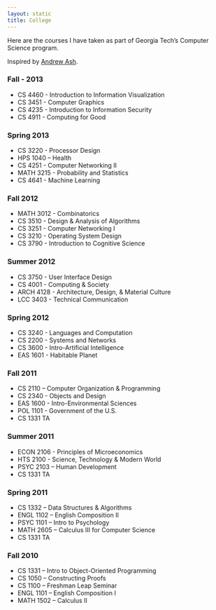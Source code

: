 ```yaml
---
layout: static
title: College
---
```


Here are the courses I have taken as part of Georgia Tech’s Computer Science program.

Inspired by [Andrew Ash](http://www.andrewash.com/courses/).

### Fall - 2013
- CS 4460 - Introduction to Information Visualization
- CS 3451 - Computer Graphics
- CS 4235 - Introduction to Information Security 
- CS 4911 - Computing for Good

### Spring 2013
- CS 3220 - Processor Design
- HPS 1040 – Health
- CS 4251 - Computer Networking II
- MATH 3215 - Probability and Statistics
- CS 4641 - Machine Learning

### Fall 2012
- MATH 3012 - Combinatorics
- CS 3510 - Design & Analysis of Algorithms
- CS 3251 - Computer Networking I
- CS 3210 - Operating System Design
- CS 3790 - Introduction to Cognitive Science

### Summer 2012
- CS 3750 - User Interface Design
- CS 4001 - Computing & Society
- ARCH 4128 - Architecture, Design, & Material Culture
- LCC 3403 - Technical Communication

### Spring 2012
- CS 3240 - Languages and Computation
- CS 2200 - Systems and Networks
- CS 3600 - Intro-Artificial Intelligence
- EAS 1601 - Habitable Planet

### Fall 2011
- CS 2110 – Computer Organization & Programming
- CS 2340 - Objects and Design
- EAS 1600 - Intro-Environmental Sciences
- POL 1101 - Government of the U.S.
- CS 1331 TA

### Summer 2011
- ECON 2106 - Principles of Microeconomics
- HTS 2100 - Science, Technology & Modern World
- PSYC 2103 – Human Development
- CS 1331 TA

### Spring 2011
- CS 1332 – Data Structures & Algorithms
- ENGL 1102 – English Composition II
- PSYC 1101 – Intro to Psychology
- MATH 2605 – Calculus III for Computer Science
- CS 1331 TA

### Fall 2010
- CS 1331 – Intro to Object-Oriented Programming
- CS 1050 – Constructing Proofs
- CS 1100 – Freshman Leap Seminar
- ENGL 1101 – English Composition I
- MATH 1502 – Calculus II